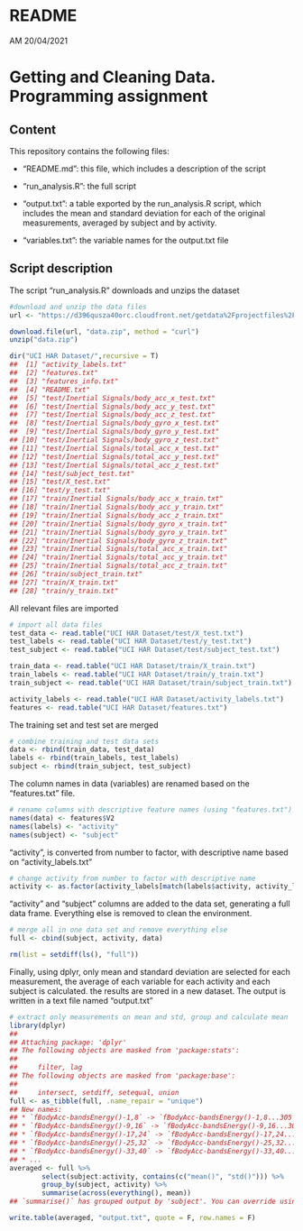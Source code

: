 README
================
AM
20/04/2021

<!-- README.md is generated from README.Rmd. Please edit that file -->

# Getting and Cleaning Data. Programming assignment

## Content

This repository contains the following files:

-   “README.md”: this file, which includes a description of the script

-   “run\_analysis.R”: the full script

-   “output.txt”: a table exported by the run\_analysis.R script, which
    includes the mean and standard deviation for each of the original
    measurements, averaged by subject and by activity.

-   “variables.txt”: the variable names for the output.txt file

## Script description

The script “run\_analysis.R” downloads and unzips the dataset

``` r
#download and unzip the data files
url <- "https://d396qusza40orc.cloudfront.net/getdata%2Fprojectfiles%2FUCI%20HAR%20Dataset.zip"

download.file(url, "data.zip", method = "curl")
unzip("data.zip")

dir("UCI HAR Dataset/",recursive = T)
##  [1] "activity_labels.txt"                         
##  [2] "features.txt"                                
##  [3] "features_info.txt"                           
##  [4] "README.txt"                                  
##  [5] "test/Inertial Signals/body_acc_x_test.txt"   
##  [6] "test/Inertial Signals/body_acc_y_test.txt"   
##  [7] "test/Inertial Signals/body_acc_z_test.txt"   
##  [8] "test/Inertial Signals/body_gyro_x_test.txt"  
##  [9] "test/Inertial Signals/body_gyro_y_test.txt"  
## [10] "test/Inertial Signals/body_gyro_z_test.txt"  
## [11] "test/Inertial Signals/total_acc_x_test.txt"  
## [12] "test/Inertial Signals/total_acc_y_test.txt"  
## [13] "test/Inertial Signals/total_acc_z_test.txt"  
## [14] "test/subject_test.txt"                       
## [15] "test/X_test.txt"                             
## [16] "test/y_test.txt"                             
## [17] "train/Inertial Signals/body_acc_x_train.txt" 
## [18] "train/Inertial Signals/body_acc_y_train.txt" 
## [19] "train/Inertial Signals/body_acc_z_train.txt" 
## [20] "train/Inertial Signals/body_gyro_x_train.txt"
## [21] "train/Inertial Signals/body_gyro_y_train.txt"
## [22] "train/Inertial Signals/body_gyro_z_train.txt"
## [23] "train/Inertial Signals/total_acc_x_train.txt"
## [24] "train/Inertial Signals/total_acc_y_train.txt"
## [25] "train/Inertial Signals/total_acc_z_train.txt"
## [26] "train/subject_train.txt"                     
## [27] "train/X_train.txt"                           
## [28] "train/y_train.txt"
```

All relevant files are imported

``` r
# import all data files
test_data <- read.table("UCI HAR Dataset/test/X_test.txt")
test_labels <- read.table("UCI HAR Dataset/test/y_test.txt")
test_subject <- read.table("UCI HAR Dataset/test/subject_test.txt")

train_data <- read.table("UCI HAR Dataset/train/X_train.txt")
train_labels <- read.table("UCI HAR Dataset/train/y_train.txt")
train_subject <- read.table("UCI HAR Dataset/train/subject_train.txt")

activity_labels <- read.table("UCI HAR Dataset/activity_labels.txt")
features <- read.table("UCI HAR Dataset/features.txt")
```

The training set and test set are merged

``` r
# combine training and test data sets
data <- rbind(train_data, test_data)
labels <- rbind(train_labels, test_labels)
subject <- rbind(train_subject, test_subject)
```

The column names in data (variables) are renamed based on the
“features.txt” file.

``` r
# rename columns with descriptive feature names (using "features.txt")
names(data) <- features$V2
names(labels) <- "activity"
names(subject) <- "subject"
```

“activity”, is converted from number to factor, with descriptive name
based on “activity\_labels.txt”

``` r
# change activity from number to factor with descriptive name
activity <- as.factor(activity_labels[match(labels$activity, activity_labels$V1),2])
```

“activity” and “subject” columns are added to the data set, generating a
full data frame. Everything else is removed to clean the environment.

``` r
# merge all in one data set and remove everything else
full <- cbind(subject, activity, data)

rm(list = setdiff(ls(), "full"))
```

Finally, using dplyr, only mean and standard deviation are selected for
each measurement, the average of each variable for each activity and
each subject is calculated. the results are stored in a new dataset. The
output is written in a text file named “output.txt”

``` r
# extract only measurements on mean and std, group and calculate mean
library(dplyr)
## 
## Attaching package: 'dplyr'
## The following objects are masked from 'package:stats':
## 
##     filter, lag
## The following objects are masked from 'package:base':
## 
##     intersect, setdiff, setequal, union
full <- as_tibble(full, .name_repair = "unique")
## New names:
## * `fBodyAcc-bandsEnergy()-1,8` -> `fBodyAcc-bandsEnergy()-1,8...305`
## * `fBodyAcc-bandsEnergy()-9,16` -> `fBodyAcc-bandsEnergy()-9,16...306`
## * `fBodyAcc-bandsEnergy()-17,24` -> `fBodyAcc-bandsEnergy()-17,24...307`
## * `fBodyAcc-bandsEnergy()-25,32` -> `fBodyAcc-bandsEnergy()-25,32...308`
## * `fBodyAcc-bandsEnergy()-33,40` -> `fBodyAcc-bandsEnergy()-33,40...309`
## * ...
averaged <- full %>%
        select(subject:activity, contains(c("mean()", "std()"))) %>%
        group_by(subject, activity) %>%
        summarise(across(everything(), mean))
## `summarise()` has grouped output by 'subject'. You can override using the `.groups` argument.

write.table(averaged, "output.txt", quote = F, row.names = F)
```
